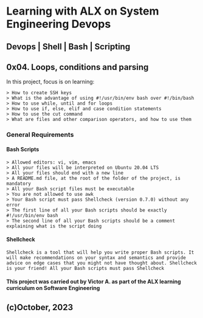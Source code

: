 # Learning with ALX on System Engineering Devops
## Devops | Shell | Bash | Scripting
## 0x04. Loops, conditions and parsing

In this project, focus is on learning:

	> How to create SSH keys
	> What is the advantage of using #!/usr/bin/env bash over #!/bin/bash
	> How to use while, until and for loops
	> How to use if, else, elif and case condition statements
	> How to use the cut command
	> What are files and other comparison operators, and how to use them

### General Requirements

#### Bash Scripts

	> Allowed editors: vi, vim, emacs
	> All your files will be interpreted on Ubuntu 20.04 LTS
	> All your files should end with a new line
	> A README.md file, at the root of the folder of the project, is mandatory
	> All your Bash script files must be executable
	> You are not allowed to use awk
	> Your Bash script must pass Shellcheck (version 0.7.0) without any error
	> The first line of all your Bash scripts should be exactly #!/usr/bin/env bash
	> The second line of all your Bash scripts should be a comment explaining what is the script doing

#### Shellcheck

	Shellcheck is a tool that will help you write proper Bash scripts. It will make recommendations on your syntax and semantics and provide advice on edge cases that you might not have thought about. Shellcheck is your friend! All your Bash scripts must pass Shellcheck 


#### This project was carried out by Victor A. as part of the ALX learning curriculum on Software Engineering

## (c)October, 2023
